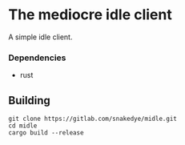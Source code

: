 # The mediocre idle client

A simple idle client.

### Dependencies
- rust

## Building

```shell
git clone https://gitlab.com/snakedye/midle.git
cd midle
cargo build --release
```
